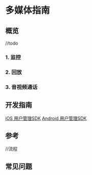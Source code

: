 # 多媒体指南

## 概览
//todo

###  1. 监控

### 2. 回放

### 3. 音视频通话

## 开发指南
[iOS 用户管理SDK](ios/多媒体.md)
[Android 用户管理SDK](Android/多媒体.md)

## 参考
//流程

## 常见问题
